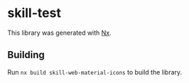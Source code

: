 # skill-test

This library was generated with [Nx](https://nx.dev).

## Building

Run `nx build skill-web-material-icons` to build the library.
